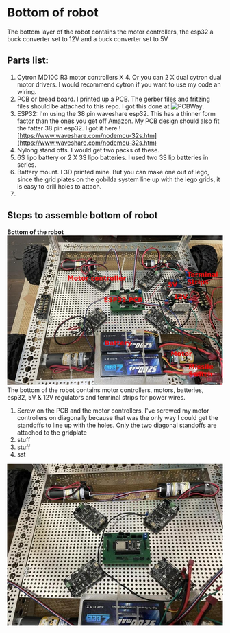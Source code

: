 # Bottom of robot
The bottom layer of the robot contains the motor controllers, the esp32 a buck converter set to 12V and a buck converter set to 5V

## Parts list:
1. Cytron MD10C R3 motor controllers X 4. Or you can 2 X dual cytron dual motor drivers. I would recommend cytron if you want to use my code an wiring.
2. PCB or bread board. I printed up a PCB. The gerber files and fritzing files should be attached to this repo. I got this done at ![PCBWay](https://www.pcbway.com/).
3. ESP32: I'm using the 38 pin waveshare esp32. This has a thinner form factor than the ones you get off Amazon. My PCB design should also fit the fatter 38 pin esp32. I got it here ![https://www.waveshare.com/nodemcu-32s.htm](https://www.waveshare.com/nodemcu-32s.htm)
4. Nylong stand offs. I would get two packs of these.
5. 6S lipo battery or 2 X 3S lipo batteries. I used two 3S lip batteries in series.
6. Battery mount. I 3D printed mine. But you can make one out of lego, since the grid plates on the gobilda system line up with the lego grids, it is easy to drill holes to attach.
7. 

## Steps to assemble bottom of robot

__Bottom of the robot__<br/>
![labeled bottom](https://github.com/jonathanrandall/diy_mobile_robot/blob/main/project_photos/IMG_0062_labeled.JPEG) <br/>
The bottom of the robot contains motor controllers, motors, batteries, esp32, 5V & 12V regulators and terminal strips for power wires.

1. Screw on the PCB and the motor controllers. I've screwed my motor controllers on diagonally because that was the only way I could get the standoffs to line up with the holes. Only the two diagonal standoffs are attached to the gridplate <br/>
2. stuff
3. stuff
4. sst

![motor controller and pcb](https://github.com/jonathanrandall/diy_mobile_robot/blob/main/project_photos/bottom_pcb_stuck2.JPEG) <br/>
